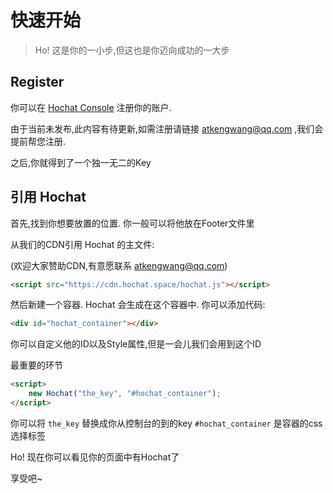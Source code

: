 # 快速开始

> Ho! 这是你的一小步,但这也是你迈向成功的一大步

## Register

你可以在 [Hochat Console](https://console.hochat.space) 注册你的账户.

由于当前未发布,此内容有待更新,如需注册请链接 [atkengwang@qq.com](mailto:atkengwang@qq.com) ,我们会提前帮您注册.



之后,你就得到了一个独一无二的Key

## 引用 Hochat

首先,找到你想要放置的位置. 你一般可以将他放在Footer文件里

从我们的CDN引用 Hochat 的主文件:

(欢迎大家赞助CDN,有意愿联系 [atkengwang@qq.com](mailto:atkengwang@qq.com))

```html
<script src="https://cdn.hochat.space/hochat.js"></script>
```

然后新建一个容器. Hochat 会生成在这个容器中. 你可以添加代码:

```HTML
<div id="hochat_container"></div>
```

你可以自定义他的ID以及Style属性,但是一会儿我们会用到这个ID

最重要的环节

```html
<script>
    new Hochat("the_key", "#hochat_container");
</script>
```

你可以将 `the_key` 替换成你从控制台的到的key  `#hochat_container` 是容器的css选择标签

Ho! 现在你可以看见你的页面中有Hochat了

享受吧~